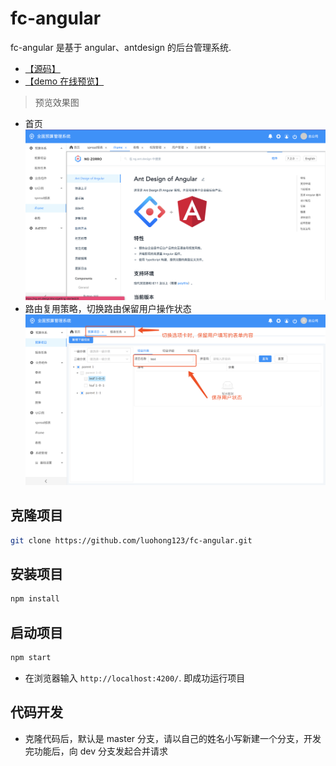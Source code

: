 # fc-angular

fc-angular 是基于 angular、antdesign 的后台管理系统.

- [【源码】](https://github.com/luohong123/fc-angular)
- [【demo 在线预览】](https://luohong123.github.io/fc-angular/demo/index.html)
> 预览效果图
- 首页
![首页](./media/1.png)
- 路由复用策略，切换路由保留用户操作状态
![选项卡切换](./media/2.png)

## 克隆项目

```bash
git clone https://github.com/luohong123/fc-angular.git
```

## 安装项目

```bash
npm install
```

## 启动项目

```bash
npm start
```

- 在浏览器输入 `http://localhost:4200/`. 即成功运行项目

## 代码开发

- 克隆代码后，默认是 master 分支，请以自己的姓名小写新建一个分支，开发完功能后，向 dev 分支发起合并请求
